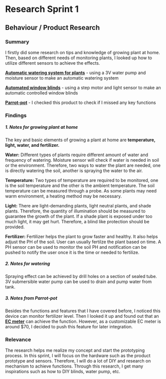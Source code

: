 # Research Sprint 1

## Behaviour / Product Research

### Summary

I firstly did some research on tips and knowledge of growing plant at home. Then, based on different needs of monitoring plants, I looked up how to utilize different sensors to achieve the effects.

**[Automatic watering system for plants](http://www.instructables.com/id/Arduino-Automatic-Watering-System-For-Plants/)** -  using a 3V water pump and moisture sensor to make an automatic watering system

**[Automated window blinds](http://homeawesomation.com/2013/02/26/automated-window-blinds-with-arduino/)** - using a step motor and light sensor to make an automatic controlled window blinds

**[Parrot-pot](https://www.parrot.com/us/connected-garden/parrot-pot#parrot-pot)** - I checked this product to check if I missed any key functions

### Findings

##### 1. Notes for growing plant at home

The key and basic elements of growing a plant at home are **temperature, light, water, and fertilizer.** 

**Water:** Different types of plants require different amount of water and frequency of watering. Moisture sensor will check if water is needed in soil or the environment. Therefore, two ways to water the plant are needed, one is directly watering the soil, another is spraying the water to the air.

**Temperature:** Two types of temperature are required to be monitored, one is the soil temperature and the other is the ambient temperature. The soil temperature can be measured through a probe. As some plants may need warm environment, a heating method may be necessary.

**Light:** There are light-demanding plants, light neutral plants, and shade plants. Therefore, the quantity of illumination should be measured to guarantee the growth of the plant. If a shade plant is exposed under too much light, it may get hurt. Therefore, a blind like protection should be provided. 

**Fertilizer:** Fertilizer helps the plant to grow faster and healthy. It also helps adjust the PH of the soil. User can usually fertilze the plant based on time. A PH sensor can be used to monitor the soil PH and notification can be pushed to notify the user once it is the time or needed to fertilize. 

##### 2. Notes for watering

Spraying effect can be achieved by drill holes on a section of sealed tube. 3V submersible water pump can be used to drain and pump water from tank.

##### 3. Notes from Parrot-pot

Besides the functions and features that I have covered before, I noticed this device can monitor fertilizer level. Then I looked it up and found out that an **[EC meter](https://www.plantcaretools.com/measure-fertilization-with-ec-meters-for-plants-faq)** can achieve the function. However, as a customizable EC meter is around $70, I decided to push this feature for later integration.

### Relevance

The research helps me realize my concept and start the prototyping process. In this sprint, I will focus on the hardware such as the product prototype and sensors. Therefore, I will do a lot of DIY and research on mechanism to achieve functions. Through this research, I get many inspirations such as how to DIY blinds, water pump, etc.

